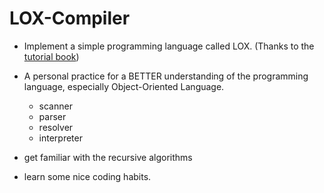 # LOX-Compiler

- Implement a simple programming language called LOX. (Thanks to the [tutorial book](http://www.craftinginterpreters.com))

- A personal practice for a BETTER understanding of the programming language, especially Object-Oriented Language.
  - scanner
  - parser
  - resolver
  - interpreter

- get familiar with the recursive algorithms

- learn some nice coding habits.


